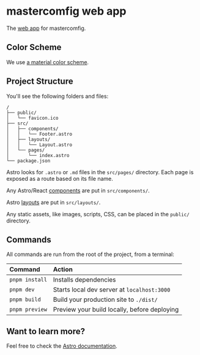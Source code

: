 # mastercomfig web app

The [web app](https://comfig.app/) for mastercomfig.

## Color Scheme

We use [a material color scheme](https://material.io/resources/color/#!/?view.left=0&view.right=0&primary.color=009688&secondary.color=00BFA5).

## Project Structure

You'll see the following folders and files:

```
/
├── public/
│   └── favicon.ico
├── src/
│   ├── components/
│   │   └── Footer.astro
│   ├── layouts/
│   │   └── Layout.astro
│   └── pages/
│       └── index.astro
└── package.json
```

Astro looks for `.astro` or `.md` files in the `src/pages/` directory. Each page is exposed as a route based on its file name.

Any Astro/React [components](https://docs.astro.build/en/core-concepts/astro-components/) are put in `src/components/`.

Astro [layouts](https://docs.astro.build/en/core-concepts/layouts/) are put in `src/layouts/`.

Any static assets, like images, scripts, CSS, can be placed in the `public/` directory.

## Commands

All commands are run from the root of the project, from a terminal:

| Command           | Action                                       |
| :---------------- | :------------------------------------------- |
| `pnpm install`    | Installs dependencies                        |
| `pnpm dev`        | Starts local dev server at `localhost:3000`  |
| `pnpm build`      | Build your production site to `./dist/`      |
| `pnpm preview`    | Preview your build locally, before deploying |

## Want to learn more?

Feel free to check the [Astro documentation](https://docs.astro.build/en/getting-started/).
